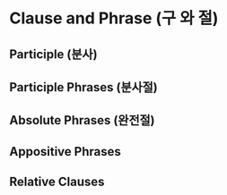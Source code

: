 # Clause and Phrase (구 와 절)

## Participle (분사)

## Participle Phrases (분사절)

## Absolute Phrases (완전절)

## Appositive Phrases

## Relative Clauses
